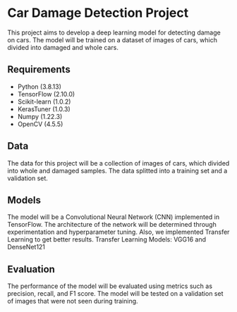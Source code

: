 # Car Damage Detection Project
This project aims to develop a deep learning model for detecting damage on cars.
The model will be trained on a dataset of images of cars, which divided into damaged and whole cars.

## Requirements
- Python (3.8.13)
- TensorFlow (2.10.0)
- Scikit-learn (1.0.2)
- KerasTuner (1.0.3)
- Numpy (1.22.3)
- OpenCV (4.5.5)

## Data
The data for this project will be a collection of images of cars, which divided into whole and damaged samples.
The data splitted into a training set and a validation set.

## Models
The model will be a Convolutional Neural Network (CNN) implemented in TensorFlow.
The architecture of the network will be determined through experimentation and hyperparameter tuning.
Also, we implemented Transfer Learning to get better results.
Transfer Learning Models: VGG16 and DenseNet121

## Evaluation
The performance of the model will be evaluated using metrics such as precision, recall, and F1 score. The model will be tested on a validation set of images that were not seen during training.
